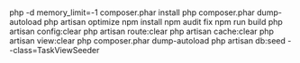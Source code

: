 <h1></h1>
php -d memory_limit=-1 composer.phar install
php composer.phar dump-autoload
php artisan optimize
npm install
npm audit fix
npm run build
php artisan config:clear
php artisan route:clear
php artisan cache:clear
php artisan view:clear
php composer.phar dump-autoload
php artisan db:seed --class=TaskViewSeeder
